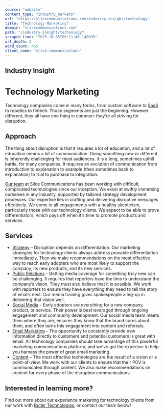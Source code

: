 ```yaml
---
source: "website"
content_type: "industry_markets"
url: "https://slicecommunications.com/industry-insight/technology"
title: "Technology Marketing"
domain: "slicecommunications.com"
path: "/industry-insight/technology"
scraped_time: "2025-10-05T00:11:40.148095"
url_depth: 2
word_count: 465
client_name: "slice-communications"
---
```


## Industry Insight

# Technology Marketing

Technology companies come in many forms, from custom software to [SaaS](https://slicecommunications.com/industry-insight/saas) to robotics to fintech. Those segments are just the beginning. However different, they all have one thing in common: they’re all striving for disruption.

## Approach

The thing about disruption is that it requires a lot of education, and a lot of education means a lot of communication. Doing something new or different is inherently challenging for most audiences. It is a long, sometimes uphill battle, for many companies. It requires an evolution of communication from introduction to explanation to example (then sometimes back to explanation) to trial to purchase to integration.

[Our team](https://slicecommunications.com/team) at Slice Communications has been working with difficult, complicated technologies since our inception. We excel at swiftly immersing ourselves in any industry, supported by tailored strategy development processes. Our expertise lies in crafting and delivering disruptive messages effectively. We come to all engagements with a healthy skepticism, particularly those with our technology clients. We expect to be able to prove differentiators, which pays off when it’s time to promote products and services.

## Services

*   [Strategy](https://slicecommunications.com/marketing-communications-strategy) – Disruption depends on differentiation. Our marketing strategies for technology clients always address provable differentiation immediately. Then we make recommendations on the most effective way to reach early adopters who are most likely to support the company, its new products, and its new services.
*   [Public Relations](https://slicecommunications.com/public-relations) – Getting media coverage for something truly new can be challenging. It requires that reporters have the time to understand the company’s vision. They must also believe that it is possible. We work with reporters to ensure they have everything they need to tell the story of what’s next. Our media training gives spokespeople a leg-up in delivering that vision well.
*   [Social Media](https://slicecommunications.com/social-media) – Early adopters are everything for a new company, product, or service. Their power is best leveraged through ongoing engagement and community development. Our social media team meets them where they are, ensures they know that the brand cares about them, and often turns this engagement into content and referrals.
*   [Email Marketing](https://slicecommunications.com/email-marketing) – The opportunity to constantly provide new information directly to customers and potential customers is great with email. All technology companies should take advantage of this powerful marketing communications platform, and we’ve got the expertise to help you harness the power of great email marketing.
*   [Content](https://slicecommunications.com/content-development) – The most effective technologies are the result of a vision or a point-of-view. We work with our clients to ensure that their POV is communicated through content. We also make recommendations on content for every phase of the disruption communications.

## Interested in learning more?

Find out more about our experience marketing for technology clients from our work with [Butler Technologies](https://slicecommunications.com/case-study/butler-technologies), or contact our team below!